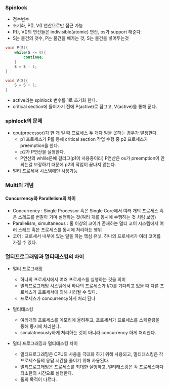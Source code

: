 ### Spinlock

- 정수변수
- 초기화, P(), V() 연산으로만 접근 가능
- P(), V()의 연산들은 indivisible(atomic) 연산, os가 support 해준다.
- S는 물건의 갯수, P는 물건을 빼가는 것, S는 물건을 넣어두는것

```java
void P(S){
    while(S <= 0){
        continue;
    }
    S = S - 1;
}

void V(S){
    S = S + 1;
}
```

- active라는 spinlock 변수를 1로 초기화 한다.
- critical section에 들어가기 전에 P(active)로 잠그고, V(active)를 통해 푼다.

### spinlock의 문제

- cpu(processor)가 한 개 일 때 프로세스 두 개다 일을 못하는 경우가 발생한다.
  - p1 프로세스가 P를 통해 critical section 작업 수행 중 p2 프로세스가 preemption을 한다.
  - p2가 P연산을 실행한다.
  - P연산의 whlile문에 걸리고(p1이 사용중이라) P연산은 os가 preemption이 안되는걸 보장하기 때문에 p2의 작업이 끝나지 않는다.
- 멀티 프로세서 시스템에만 사용가능

### Multi의 개념

#### Concurrency와 Parallelism의 차이

- Concurrency : Single Processor 혹은 Single Core에서 여러 개의 프로세스 혹은 스레드를 번갈아 가며 실행하는 것(여러 개를 동시에 수행하는 것 처럼 보임)
- Parallelism, simultaneous : 둘 이상의 코어가 존재하는 멀티 코어 시스템에서 여러 스레드 혹은 프로세스를 동시에 처리하는 행위
- 코어 : 프로세서 내부에 있는 일을 하는 핵심 유닛. 하나의 프로세서가 여러 코어를 가질 수 있다.

### 멀티프로그래밍과 멀티태스킹의 차이

- 멀티 프로그래밍
  - 하나의 프로세서에서 여러 프로세스를 실행하는 것을 의미
  - 멀티프로그래밍 시스템에서 하나의 프로세스가 I/O를 기다리고 있을 때 다른 프로세스가 프로세서에 의해 처리될 수 있다.
  - 프로세스가 concurrency하게 처리 된다
- 멀티태스킹

  - 여러개의 프로세스를 메모리에 올려두고, 프로세서가 프로세스를 스케쥴링을 통해 동시에 처리한다.
  - simulatneously하게 처리하는 것이 아니라 concurrency 하게 처리한다.

- 멀티 프로그래밍과 멀티태스킹 차이
  - 멀티프로그래밍은 CPU의 사용을 극대화 하기 위해 사용되고, 멀티태스킹은 각 프로세스들의 응답 시간을 줄이기 위해 사용된다.
  - 멀티프로그래밍은 프로세스를 최대한 실행하고, 멀티태스킹은 각 프로세스마다 최소한의 시간으로 실행한다.
  - 둘의 목적이 다르다.
